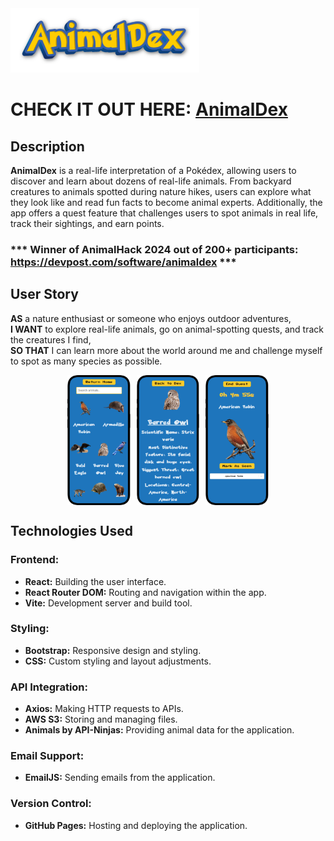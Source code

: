 
<a href="https://camyacodes.github.io/Animaldex/">
  <img src="./src/assets/animaldex_title.png" alt="AnimalDex Logo" width="60%" />
</a>

# CHECK IT OUT HERE: [AnimalDex](https://camyacodes.github.io/Animaldex)

## Description
**AnimalDex** is a real-life interpretation of a Pokédex, allowing users to discover and learn about dozens of real-life animals. From backyard creatures to animals spotted during nature hikes, users can explore what they look like and read fun facts to become animal experts. Additionally, the app offers a quest feature that challenges users to spot animals in real life, track their sightings, and earn points.
### *** Winner of AnimalHack 2024 out of 200+ participants: https://devpost.com/software/animaldex ***

## User Story
**AS** a nature enthusiast or someone who enjoys outdoor adventures,  
**I WANT** to explore real-life animals, go on animal-spotting quests, and track the creatures I find,  
**SO THAT** I can learn more about the world around me and challenge myself to spot as many species as possible.

<div style="display: flex; justify-content: center; gap: 10px;">
  <img src="./src/assets/dex_ss.png" alt="Dex screenshot" width="20%" />
  <img src="./src/assets/animal_ss.png" alt="Animal screenshot" width="20%" />
  <img src="./src/assets/quest_ss.png" alt="Quest screenshot" width="20%" />
</div>

## Technologies Used

### Frontend:
- **React:** Building the user interface.
- **React Router DOM:** Routing and navigation within the app.
- **Vite:** Development server and build tool.

### Styling:
- **Bootstrap:** Responsive design and styling.
- **CSS:** Custom styling and layout adjustments.

### API Integration:
- **Axios:** Making HTTP requests to APIs.
- **AWS S3:** Storing and managing files.
- **Animals by API-Ninjas:** Providing animal data for the application.

### Email Support:
- **EmailJS:** Sending emails from the application.

### Version Control:
- **GitHub Pages:** Hosting and deploying the application.



